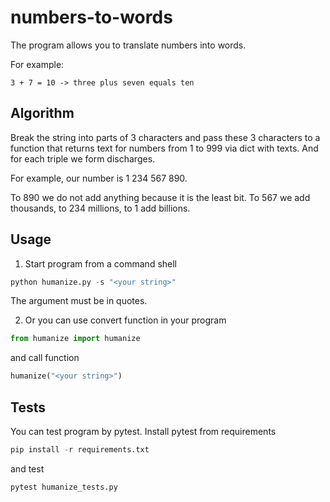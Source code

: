 # numbers-to-words
The program allows you to translate numbers into words.

For example:

``
3 + 7 = 10 -> three plus seven equals ten
``

## Algorithm
Break the string into parts of 3 characters and pass these 3 characters to a function that returns text for numbers from 1 to 999 via dict with texts. And for each triple we form discharges. 

For example, our number is 1 234 567 890. 

To 890 we do not add anything because it is the least bit. To 567 we add thousands, to 234 millions, to 1 add billions.

## Usage
1. Start program from a command shell

```python
python humanize.py -s "<your string>"
```

The argument must be in quotes.

2. Or you can use convert function in your program

```python
from humanize import humanize
```

and call function

```python
humanize("<your string>")
```

## Tests
You can test program by pytest. Install pytest from requirements

```python
pip install -r requirements.txt
```

and test

```python
pytest humanize_tests.py
```
